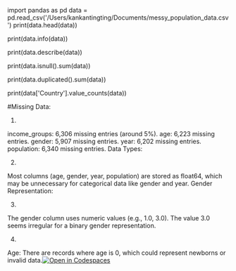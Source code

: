 import pandas as pd
data = pd.read_csv('/Users/kankantingting/Documents/messy_population_data.csv') 
print(data.head(data))

print(data.info(data))

print(data.describe(data))

print(data.isnull().sum(data))

print(data.duplicated().sum(data))

print(data['Country'].value_counts(data)) 

#Missing Data:

1) 

income_groups: 6,306 missing entries (around 5%).
age: 6,223 missing entries.
gender: 5,907 missing entries.
year: 6,202 missing entries.
population: 6,340 missing entries.
Data Types:

2)
Most columns (age, gender, year, population) are stored as float64, which may be unnecessary for categorical data like gender and year.
Gender Representation:

3)
The gender column uses numeric values (e.g., 1.0, 3.0). The value 3.0 seems irregular for a binary gender representation.

4) 
Age:
There are records where age is 0, which could represent newborns or invalid data.[![Open in Codespaces](https://classroom.github.com/assets/launch-codespace-2972f46106e565e64193e422d61a12cf1da4916b45550586e14ef0a7c637dd04.svg)](https://classroom.github.com/open-in-codespaces?assignment_repo_id=16596636)
